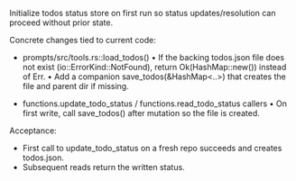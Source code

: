 Initialize todos status store on first run so status updates/resolution can proceed without prior state.

Concrete changes tied to current code:

- prompts/src/tools.rs::load_todos()
  • If the backing todos.json file does not exist (io::ErrorKind::NotFound), return Ok(HashMap::new()) instead of Err.
  • Add a companion save_todos(&HashMap<..>) that creates the file and parent dir if missing.

- functions.update_todo_status / functions.read_todo_status callers
  • On first write, call save_todos() after mutation so the file is created.

Acceptance:
- First call to update_todo_status on a fresh repo succeeds and creates todos.json.
- Subsequent reads return the written status.